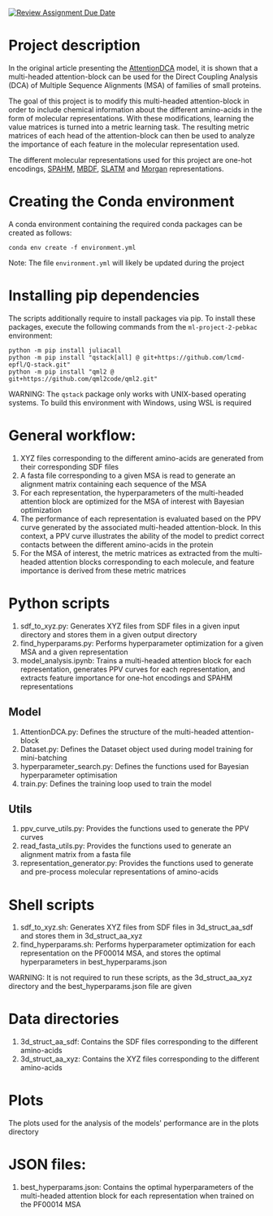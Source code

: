 [![Review Assignment Due Date](https://classroom.github.com/assets/deadline-readme-button-22041afd0340ce965d47ae6ef1cefeee28c7c493a6346c4f15d667ab976d596c.svg)](https://classroom.github.com/a/UDdkOEMs)
# Project description
In the original article presenting the [AttentionDCA](https://www.biorxiv.org/content/10.1101/2024.02.06.579080v2.abstract) model, it is shown that a multi-headed attention-block can be used for the Direct Coupling Analysis (DCA) of Multiple Sequence Alignments (MSA) of families of small proteins.

The goal of this project is to modify this multi-headed attention-block in order to include chemical information about the different amino-acids in the form of molecular representations. With these modifications, learning the value matrices is turned into a metric learning task. The resulting metric matrices of each head of the attention-block can then be used to analyze the importance of each feature in the molecular representation used.

The different molecular representations used for this project are one-hot encodings, [SPAHM](https://pubs.rsc.org/en/content/articlehtml/2022/dd/d1dd00050k#cit53), [MBDF](https://pubs.aip.org/aip/jcp/article/159/3/034106/2902959), [SLATM](https://arxiv.org/abs/1807.04259) and [Morgan](https://www.rdkit.org/UGM/2012/Landrum_RDKit_UGM.Fingerprints.Final.pptx.pdf) representations.

# Creating the Conda environment
A conda environment containing the required conda packages can be created as follows:
```
conda env create -f environment.yml
```
Note: The file `environment.yml` will likely be updated during the project

# Installing pip dependencies
The scripts additionally require to install packages via pip. To install these packages, execute the following commands from the `ml-project-2-pebkac` environment:
```
python -m pip install juliacall
python -m pip install "qstack[all] @ git+https://github.com/lcmd-epfl/Q-stack.git"
python -m pip install "qml2 @ git+https://github.com/qml2code/qml2.git"
```
WARNING: The `qstack` package only works with UNIX-based operating systems. To build this environment with Windows, using WSL is required

# General workflow:
1. XYZ files corresponding to the different amino-acids are generated from their corresponding SDF files
2. A fasta file corresponding to a given MSA is read to generate an alignment matrix containing each sequence of the MSA
3. For each representation, the hyperparameters of the multi-headed attention block are optimized for the MSA of interest with Bayesian optimization
4. The performance of each representation is evaluated based on the PPV curve generated by the associated multi-headed attention-block.
   In this context, a PPV curve illustrates the ability of the model to predict correct contacts between the different amino-acids in the protein
5. For the MSA of interest, the metric matrices as extracted from the multi-headed attention blocks corresponding to each molecule, and feature importance is derived from these metric matrices

# Python scripts
1. sdf_to_xyz.py: Generates XYZ files from SDF files in a given input directory and stores them in a given output directory
2. find_hyperparams.py: Performs hyperparameter optimization for a given MSA and a given representation
3. model_analysis.ipynb: Trains a multi-headed attention block for each representation, generates PPV curves for each representation, and extracts feature importance for one-hot encodings and SPAHM representations
## Model
1. AttentionDCA.py: Defines the structure of the multi-headed attention-block
2. Dataset.py: Defines the Dataset object used during model training for mini-batching
3. hyperparameter_search.py: Defines the functions used for Bayesian hyperparameter optimisation
4. train.py: Defines the training loop used to train the model

## Utils
1. ppv_curve_utils.py: Provides the functions used to generate the PPV curves
2. read_fasta_utils.py: Provides the functions used to generate an alignment matrix from a fasta file
3. representation_generator.py: Provides the functions used to generate and pre-process molecular representations of amino-acids

# Shell scripts
1. sdf_to_xyz.sh: Generates XYZ files from SDF files in 3d_struct_aa_sdf and stores them in 3d_struct_aa_xyz
2. find_hyperparams.sh: Performs hyperparameter optimization for each representation on the PF00014 MSA, and stores the optimal hyperparameters in best_hyperparams.json

WARNING: It is not required to run these scripts, as the 3d_struct_aa_xyz directory and the best_hyperparams.json file are given

# Data directories
1. 3d_struct_aa_sdf: Contains the SDF files corresponding to the different amino-acids
2. 3d_struct_aa_xyz: Contains the XYZ files corresponding to the different amino-acids

# Plots
The plots used for the analysis of the models' performance are in the plots directory

# JSON files:
1. best_hyperparams.json: Contains the optimal hyperparameters of the multi-headed attention block for each representation when trained on the PF00014 MSA
